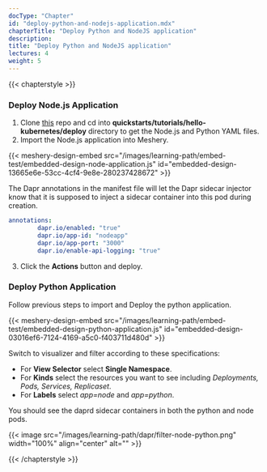 ```yaml
---
docType: "Chapter"
id: "deploy-python-and-nodejs-application.mdx"
chapterTitle: "Deploy Python and NodeJS application"
description: 
title: "Deploy Python and NodeJS application"
lectures: 4
weight: 5
---
```

{{< chapterstyle >}}

### **Deploy Node.js Application**

1. Clone [this](https://github.com/dapr/quickstarts.git) repo and cd into **quickstarts/tutorials/hello-kubernetes/deploy** directory to get the Node.js and Python YAML files.
2. Import the Node.js application into Meshery.

{{< meshery-design-embed src="/images/learning-path/embed-test/embedded-design-node-application.js" id="embedded-design-13665e6e-53cc-4cf4-9e8e-280237428672" >}}

The Dapr annotations in the manifest file will let the Dapr sidecar injector know that it is supposed to inject a sidecar container into this pod during creation.

```yaml
annotations:
        dapr.io/enabled: "true"
        dapr.io/app-id: "nodeapp"
        dapr.io/app-port: "3000"
        dapr.io/enable-api-logging: "true"
```

3. Click the **Actions** button and deploy.

### **Deploy Python Application**

Follow previous steps to import and Deploy the python application.

{{< meshery-design-embed src="/images/learning-path/embed-test/embedded-design-python-application.js" id="embedded-design-03016ef6-7124-4169-a5c0-f403711d480d" >}}

Switch to visualizer and filter according to these specifications:

- For **View Selector** select **Single Namespace**.
- For **Kinds** select the resources you want to see including _Deployments, Pods, Services, Replicaset_.
- For **Labels** select _app=node_ and _app=python_.

You should see the daprd sidecar containers in both the python and node pods.

{{< image src="/images/learning-path/dapr/filter-node-python.png" width="100%" align="center" alt="" >}}

{{< /chapterstyle >}}